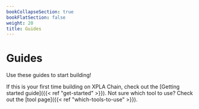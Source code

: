 ```yaml
---
bookCollapseSection: true
bookFlatSection: false
weight: 20
title: Guides 
---
```


# Guides

Use these guides to start building! 

If this is your first time building on XPLA Chain, check out the [Getting started guide]({{< ref "get-started" >}}). 
Not sure which tool to use? Check out the [tool page]({{< ref "which-tools-to-use" >}}).
